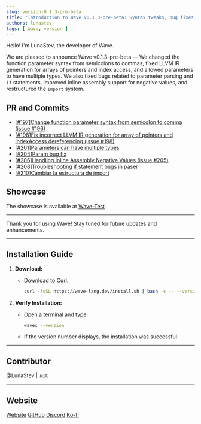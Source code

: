 ```yaml
---
slug: version-0.1.3-pre-beta
title: "Introduction to Wave v0.1.3-pre-beta: Syntax tweaks, bug fixes, and enhanced type and import handling."
authors: lunastev
tags: [ wave, version ]
---
```


Hello! I'm LunaStev, the developer of Wave.

We are pleased to announce Wave v0.1.3-pre-beta —
We changed the function parameter syntax from semicolons to commas, fixed LLVM IR generation for arrays of pointers and index access, and allowed parameters to have multiple types. We also fixed bugs related to parameter parsing and `if` statements, improved inline assembly support for negative values, and restructured the `import` system.

## PR and Commits

- [[#197]Change function parameter syntax from semicolon to comma (issue #196)](https://github.com/LunaStev/Wave/pull/197)
- [[#198]Fix incorrect LLVM IR generation for array of pointers and IndexAccess dereferencing (issue #198)](https://github.com/LunaStev/Wave/pull/199)
- [[#201]Parameters can have multiple types](https://github.com/LunaStev/Wave/pull/201)
- [[#204]Param bug fix](https://github.com/LunaStev/Wave/pull/204)
- [[#206]Handling Inline Assembly Negative Values (issue #205)](https://github.com/LunaStev/Wave/pull/206)
- [[#208]Troubleshooting if statement bugs in paser](https://github.com/LunaStev/Wave/pull/208)
- [[#210]Cambiar la estructura de import](https://github.com/LunaStev/Wave/pull/210)

## Showcase

The showcase is available at [Wave-Test](https://github.com/LunaStev/wave-testing).

---

Thank you for using Wave! Stay tuned for future updates and enhancements.

---

## Installation Guide

1. **Download:**
    - Download to Curl.
         ```bash
         curl -fsSL https://wave-lang.dev/install.sh | bash -s -- --version v0.1.3-pre-beta
         ```

2. **Verify Installation:**
    - Open a terminal and type:
         ```bash
         wavec --version
         ```
    - If the version number displays, the installation was successful.

---

## Contributor

@LunaStev | 🇰🇷

---

## Website

[Website](https://wave-lang.dev)
[GitHub](https://github.com/LunaStev/Wave)
[Discord](https://discord.com/invite/Kuk2qXFjc5)
[Ko-fi](https://ko-fi.com/lunasev)
